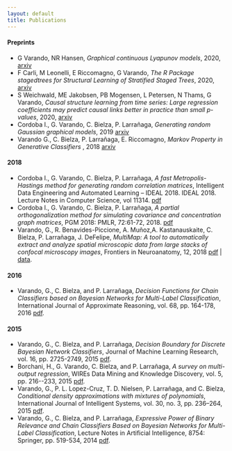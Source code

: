```yaml
---
layout: default
title: Publications
---
```

#### Preprints 

- G Varando, NR Hansen, 
  *Graphical continuous Lyapunov models*, 2020,
  [arxiv](https://arxiv.org/abs/2005.10483)
- F Carli, M Leonelli, E Riccomagno, G Varando, 
  *The R Package stagedtrees for Structural Learning of Stratified Staged Trees*, 
  2020, [arxiv](https://arxiv.org/abs/2004.06459)
- S Weichwald, ME Jakobsen, PB Mogensen, L Petersen, N Thams, G Varando,
  *Causal structure learning from time series: Large regression 
   coefficients may predict causal links better in practice 
   than small p-values*, 2020, [arxiv](https://arxiv.org/abs/2002.09573)   
- Cordoba I., G. Varando, C. Bielza, P. Larrañaga, 
  *Generating random Gaussian graphical models*, 
   2019 [arxiv](https://arxiv.org/abs/1909.01062)
- Varando G., C. Bielza, P. Larrañaga, E. Riccomagno, 
   *Markov Property in Generative Classifiers* ,
    2018 [arxiv](https://arxiv.org/abs/1811.04759) 

#### 2018

- Cordoba I., G. Varando, C. Bielza, P. Larrañaga, *A fast
  Metropolis-Hastings method for generating random correlation matrices*,
  Intelligent Data Engineering and Automated Learning – 
IDEAL 2018. IDEAL 2018. Lecture Notes in Computer Science, vol 11314.
[pdf](https://arxiv.org/pdf/1809.00351.pdf)
- Cordoba I., G. Varando, C. Bielza, P. Larrañaga, *A partial
  orthogonalization method for simulating covariance and concentration graph
  matrices*, PGM 2018: PMLR, 72:61-72, 2018.
  [pdf](http://proceedings.mlr.press/v72/cordoba18a/cordoba18a.pdf)
- Varando, G., R. Benavides-Piccione, A. Muñoz,A. Kastanauskaite, C. Bielza, 
  P. Larrañaga, J. DeFelipe, 
  *MultiMap: A tool to automatically extract and analyze spatial microscopic data 
  from large stacks of confocal microscopy images*, 
  Frontiers in Neuroanatomy, 12, 2018 
  [pdf](https://www.frontiersin.org/articles/10.3389/fnana.2018.00037/pdf) | 
  [data](https://data.broadinstitute.org/bbbc/BBBC044/). 

####  2016 

- Varando, G., C. Bielza, and P. Larrañaga, *Decision Functions for Chain Classifiers based on Bayesian Networks for Multi-Label Classification*, International Journal of Approximate Reasoning, vol. 68, pp. 164-178, 2016 
[pdf](https://www.sciencedirect.com/science/article/pii/S0888613X15000900). 


#### 2015

- Varando, G., C. Bielza, and P. Larrañaga, *Decision Boundary for Discrete Bayesian Network Classifiers*, Journal of Machine Learning Research, vol. 16, pp. 2725-2749, 2015  [pdf](http://jmlr.csail.mit.edu/papers/volume16/varando15a/varando15a.pdf).
- Borchani, H., G. Varando, C. Bielza, and P. Larrañaga, *A survey on multi-output regression*, WIREs Data Mining and Knowledge Discovery, vol. 5, pp. 216--233, 2015 
[pdf](https://onlinelibrary.wiley.com/doi/full/10.1002/widm.1157).
- Varando, G., P. L. Lopez-Cruz, T. D. Nielsen, P. Larrañaga, and C. Bielza, *Conditional density approximations with mixtures of polynomials*, International Journal of Intelligent Systems, vol. 30, no. 3, pp. 236–264, 2015 
[pdf](https://onlinelibrary.wiley.com/doi/full/10.1002/int.21699). 
- Varando, G., C. Bielza, and P. Larrañaga, *Expressive Power of Binary Relevance and Chain Classifiers Based on Bayesian Networks for Multi-Label Classification*, Lecture Notes in Artificial Intelligence, 8754: Springer, pp. 519-534, 2014 [pdf](https://link.springer.com/chapter/10.1007%2F978-3-319-11433-0_34).
